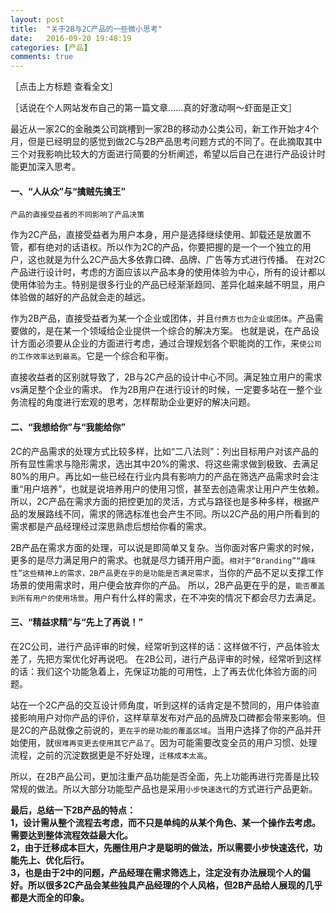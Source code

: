 ```yaml
---
layout: post
title:  "关于2B与2C产品的一些微小思考"
date:   2016-09-20 19:48:19
categories: [产品]
comments: true
---
```

［点击上方标题 查看全文］

［话说在个人网站发布自己的第一篇文章……真的好激动啊～虾面是正文］   


最近从一家2C的金融类公司跳槽到一家2B的移动办公类公司，新工作开始才4个月，但是已经明显的感觉到做2C与2B产品思考问题方式的不同了。在此摘取其中三个对我影响比较大的方面进行简要的分析阐述，希望以后自己在进行产品设计时能更加深入思考。

<!--more-->



#### 一、“人从众”与“擒贼先擒王”

`产品的直接受益者的不同影响了产品决策`

作为2C产品，直接受益者为用户本身，用户是选择继续使用、卸载还是放置不管，都有绝对的话语权。所以作为2C的产品，你要把握的是一个一个独立的用户，这也就是为什么2C产品大多依靠口碑、品牌、广告等方式进行传播。
在对2C产品进行设计时，考虑的方面应该以产品本身的使用体验为中心，所有的设计都以使用体验为主。特别是很多行业的产品已经渐渐趋同、差异化越来越不明显，用户体验做的越好的产品就会走的越远。

作为2B产品，直接受益者为某一个企业或团体，并且`付费方也为企业或团体`。产品需要做的，是在某一个领域给企业提供一个综合的解决方案。
也就是说，在产品设计方面必须要从企业的方面进行考虑，通过合理规划各个职能岗的工作，来`使公司的工作效率达到最高`。它是一个综合和平衡。

直接收益者的区别就导致了，2B与2C产品的设计中心不同。满足独立用户的需求vs满足整个企业的需求。
作为2B用户在进行设计的时候，一定要多站在一整个业务流程的角度进行宏观的思考，怎样帮助企业更好的解决问题。



#### 二、“我想给你”与“我能给你”

2C的产品需求的处理方式比较多样，比如“二八法则”：列出目标用户对该产品的所有显性需求与隐形需求，选出其中20%的需求、将这些需求做到极致、去满足80%的用户。再比如一些已经在行业内具有影响力的产品在筛选产品需求时会注重“用户培养”，也就是说培养用户的使用习惯，甚至去创造需求让用户产生依赖。
所以，2C产品在需求方面的把控更加的灵活，方式与路径也是多种多样，根据产品的发展路线不同，需求的筛选标准也会产生不同。所以2C产品的用户所看到的需求都是产品经理经过深思熟虑后想给你看的需求。

2B产品在需求方面的处理，可以说是即简单又复杂。当你面对客户需求的时候，更多的是尽力满足用户的需求。也就是尽力铺开用户面。`相对于“Branding”“趣味性”这些精神上的需求，2B产品更在乎的是功能是否满足需求`，当你的产品不足以支撑工作场景的使用需求时，用户便会放弃你的产品。
所以，2B产品更在乎的是，`能否覆盖到所有用户的使用场景`。用户有什么样的需求，在不冲突的情况下都会尽力去满足。


#### 三、“精益求精”与“先上了再说！”

在2C公司，进行产品评审的时候，经常听到这样的话：这样做不行，产品体验太差了，先把方案优化好再说吧。
在2B公司，进行产品评审的时候，经常听到这样的话：我们这个功能急着上，先保证功能的可用性，上了再去优化体验方面的问题。

站在一个2C产品的交互设计师角度，听到这样的话肯定是不赞同的，用户体验直接影响用户对你产品的评价，这样草草发布对产品的品牌及口碑都会带来影响。但是2C的产品就像之前说的，`更在乎的是功能的覆盖区域`。当用户选择了你的产品并开始使用，就`很难再变更去使用其它产品了`。因为可能需要改变全员的用户习惯、处理流程，之前的沉淀数据更是不好处理，`迁移成本太高`。

所以，在2B产品公司，更加注重产品功能是否全面，先上功能再进行完善是比较常规的做法。所以大部分功能型产品也是采用`小步快速迭代`的方式进行产品更新。



**最后，总结一下2B产品的特点：**  
**1，设计需从整个流程去考虑，而不只是单纯的从某个角色、某一个操作去考虑。需要达到整体流程效益最大化。**  
**2，由于迁移成本巨大，先圈住用户才是聪明的做法，所以需要小步快速迭代，功能先上、优化后行。**  
**3，也是由于2中的问题，产品经理在需求筛选上，注定没有办法展现个人的偏好。所以很多2C产品会某些独具产品经理的个人风格，但2B产品给人展现的几乎都是大而全的印象。**
